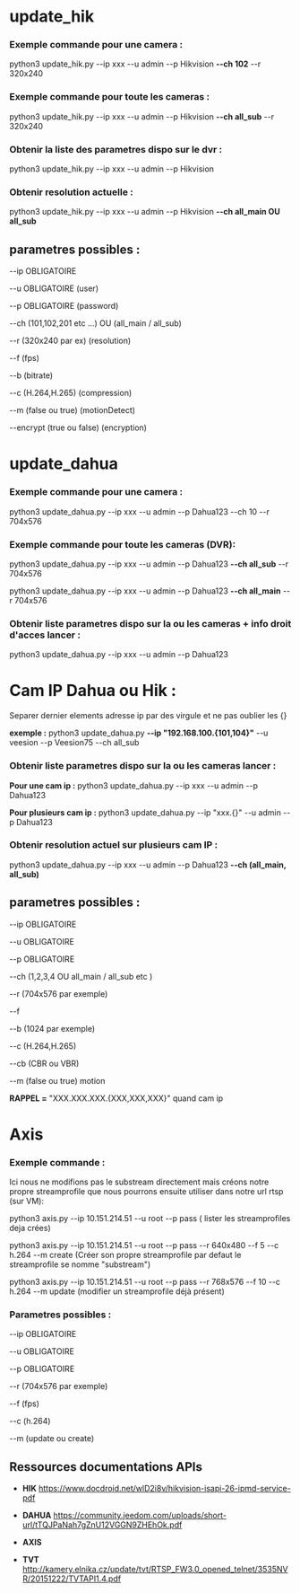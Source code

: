 # update_hik

### Exemple commande pour une camera : 
python3 update_hik.py --ip xxx --u admin --p Hikvision **--ch 102** --r 320x240 

### Exemple commande pour toute les cameras : 

python3 update_hik.py --ip xxx --u admin --p Hikvision **--ch all_sub** --r 320x240 

### Obtenir la liste des parametres dispo sur le dvr  :

python3 update_hik.py --ip xxx --u admin --p Hikvision 

### Obtenir resolution actuelle :

python3 update_hik.py --ip xxx --u admin --p Hikvision **--ch all_main OU all_sub**

## parametres possibles :

--ip OBLIGATOIRE 

--u OBLIGATOIRE (user)

--p OBLIGATOIRE (password)

--ch (101,102,201 etc ...) OU (all_main / all_sub)


--r (320x240 par ex) (resolution)

--f (fps) 

--b (bitrate)

--c (H.264,H.265) (compression)

--m (false ou true) (motionDetect)

--encrypt (true ou false) (encryption)




# update_dahua

### Exemple commande pour une camera : 

python3 update_dahua.py --ip xxx --u admin --p Dahua123 --ch 10 --r 704x576 

### Exemple commande pour toute les cameras (DVR): 

python3 update_dahua.py --ip xxx --u admin --p Dahua123 **--ch all_sub** --r 704x576 

python3 update_dahua.py --ip xxx --u admin --p Dahua123 **--ch all_main** --r 704x576 

### Obtenir liste parametres dispo sur la ou les cameras + info droit d'acces lancer :

python3 update_dahua.py --ip xxx --u admin --p Dahua123


# Cam IP Dahua ou Hik : 

Separer dernier elements adresse ip par des virgule et ne pas oublier les {} 

**exemple :** python3 update_dahua.py **--ip "192.168.100.{101,104}"** --u veesion --p Veesion75 --ch all_sub

### Obtenir liste parametres dispo sur la ou les cameras lancer :

**Pour une cam ip :** python3 update_dahua.py --ip xxx --u admin --p Dahua123

**Pour plusieurs cam ip :** python3 update_dahua.py --ip "xxx.{}" --u admin --p Dahua123

### Obtenir resolution actuel sur plusieurs cam IP :

python3 update_dahua.py --ip xxx --u admin --p Dahua123 **--ch (all_main, all_sub)**

## parametres possibles :

--ip OBLIGATOIRE 

--u OBLIGATOIRE 

--p OBLIGATOIRE 


--ch (1,2,3,4 OU all_main / all_sub etc )

--r (704x576 par exemple)

--f 

--b (1024 par exemple)

--c (H.264,H.265)

--cb (CBR ou VBR)

--m (false ou true) motion

**RAPPEL =** "XXX.XXX.XXX.{XXX,XXX,XXX}" quand cam ip


# Axis

### Exemple commande : 
Ici nous ne modifions pas le substream directement mais créons notre propre streamprofile que nous pourrons ensuite utiliser dans notre url rtsp (sur VM):

python3 axis.py --ip 10.151.214.51 --u root --p pass ( lister les streamprofiles deja crées)

python3 axis.py --ip 10.151.214.51 --u root --p pass --r 640x480 --f 5 --c h.264 --m create (Créer son propre streamprofile par defaut le streamprofile se nomme "substream")

python3 axis.py --ip 10.151.214.51 --u root --p pass --r 768x576 --f 10 --c h.264 --m update (modifier un streamprofile déjà présent)

### Parametres possibles : 

--ip OBLIGATOIRE 

--u OBLIGATOIRE 

--p OBLIGATOIRE 

--r (704x576 par exemple)

--f (fps)

--c (h.264)

--m (update ou create)



## Ressources documentations APIs
- **HIK**
  https://www.docdroid.net/wlD2i8v/hikvision-isapi-26-ipmd-service-pdf
- **DAHUA**
  https://community.jeedom.com/uploads/short-url/tTQJPaNah7gZnU12VGGN9ZHEhOk.pdf
- **AXIS**

- **TVT**
  http://kamery.elnika.cz/update/tvt/RTSP_FW3.0_opened_telnet/3535NVR/20151222/TVTAPI1.4.pdf
